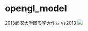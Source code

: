 # opengl_model
2013武汉大学图形学大作业
vs2013
![](http://img.blog.csdn.net/20151203113732324?watermark/2/text/aHR0cDovL2Jsb2cuY3Nkbi5uZXQv/font/5a6L5L2T/fontsize/400/fill/I0JBQkFCMA==/dissolve/70/gravity/Center)
